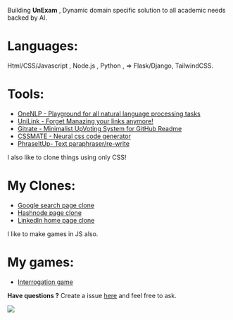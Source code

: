 Building **UnExam** , Dynamic domain specific solution to all academic needs backed by AI.


# Languages:
Html/CSS/Javascript , Node.js , Python , 
=> Flask/Django, TailwindCSS.

# Tools:

+ [OneNLP - Playground for all natural language processing tasks](https://github.com/abhiprojectz/Onenlp)
+ [UniLink - Forget Manazing your links anymore!](https://github.com/abhiprojectz/unilink)
+ [Gitrate - Minimalist UpVoting System for GitHub Readme](https://github.com/abhiprojectz/gitrate)
+ [CSSMATE - Neural css code generator](https://github.com/abhiprojectz/CSSMATE)
+ [PhraseItUp- Text paraphraser/re-write](https://github.com/abhiprojectz/PhraseItUp)

I also like to clone things using only CSS!

# My Clones:
+ [Google search page clone](https://github.com/abhiprojectz/Google-search-clone)
+ [Hashnode page clone](https://github.com/abhiprojectz/hashnode-frontend-clone)
+ [LinkedIn home page clone]()

I like to make games in JS also.

# My games:
+ [Interrogation game](https://github.com/abhiprojectz/Interrogation-game)

**Have questions ?**
Create a issue [here](https://github.com/abhiprojectz/abhiprojectz/issues) and feel free to ask. 

![](https://gpvc.arturio.dev/abhiprojectz)
